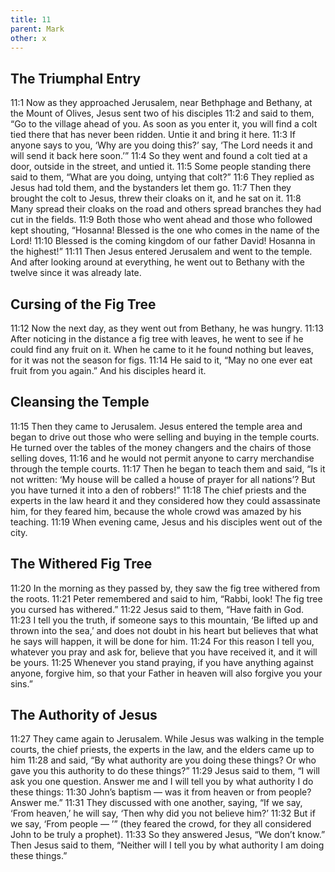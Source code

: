 ```yaml
---
title: 11
parent: Mark
other: x
---
```


## The Triumphal Entry

<a name="11:1">11:1</a> Now as they approached Jerusalem, near Bethphage and Bethany, at the Mount of Olives, Jesus sent two of his disciples <a name="11:2">11:2</a> and said to them, “Go to the village ahead of you. As soon as you enter it, you will find a colt tied there that has never been ridden. Untie it and bring it here. <a name="11:3">11:3</a> If anyone says to you, ‘Why are you doing this?’ say, ‘The Lord needs it and will send it back here soon.’” <a name="11:4">11:4</a> So they went and found a colt tied at a door, outside in the street, and untied it. <a name="11:5">11:5</a> Some people standing there said to them, “What are you doing, untying that colt?” <a name="11:6">11:6</a> They replied as Jesus had told them, and the bystanders let them go. <a name="11:7">11:7</a> Then they brought the colt to Jesus, threw their cloaks on it, and he sat on it. <a name="11:8">11:8</a> Many spread their cloaks on the road and others spread branches they had cut in the fields. <a name="11:9">11:9</a> Both those who went ahead and those who followed kept shouting, “Hosanna! Blessed is the one who comes in the name of the Lord! <a name="11:10">11:10</a> Blessed is the coming kingdom of our father David! Hosanna in the highest!” <a name="11:11">11:11</a> Then Jesus entered Jerusalem and went to the temple. And after looking around at everything, he went out to Bethany with the twelve since it was already late.

## Cursing of the Fig Tree

<a name="11:12">11:12</a> Now the next day, as they went out from Bethany, he was hungry. <a name="11:13">11:13</a> After noticing in the distance a fig tree with leaves, he went to see if he could find any fruit on it. When he came to it he found nothing but leaves, for it was not the season for figs. <a name="11:14">11:14</a> He said to it, “May no one ever eat fruit from you again.” And his disciples heard it.

## Cleansing the Temple

<a name="11:15">11:15</a> Then they came to Jerusalem. Jesus entered the temple area and began to drive out those who were selling and buying in the temple courts. He turned over the tables of the money changers and the chairs of those selling doves, <a name="11:16">11:16</a> and he would not permit anyone to carry merchandise through the temple courts. <a name="11:17">11:17</a> Then he began to teach them and said, “Is it not written: ‘My house will be called a house of prayer for all nations’? But you have turned it into a den of robbers!” <a name="11:18">11:18</a> The chief priests and the experts in the law heard it and they considered how they could assassinate him, for they feared him, because the whole crowd was amazed by his teaching. <a name="11:19">11:19</a> When evening came, Jesus and his disciples went out of the city.

## The Withered Fig Tree

<a name="11:20">11:20</a> In the morning as they passed by, they saw the fig tree withered from the roots. <a name="11:21">11:21</a> Peter remembered and said to him, “Rabbi, look! The fig tree you cursed has withered.” <a name="11:22">11:22</a> Jesus said to them, “Have faith in God. <a name="11:23">11:23</a> I tell you the truth, if someone says to this mountain, ‘Be lifted up and thrown into the sea,’ and does not doubt in his heart but believes that what he says will happen, it will be done for him. <a name="11:24">11:24</a> For this reason I tell you, whatever you pray and ask for, believe that you have received it, and it will be yours. <a name="11:25">11:25</a> Whenever you stand praying, if you have anything against anyone, forgive him, so that your Father in heaven will also forgive you your sins.”

## The Authority of Jesus

<a name="11:27">11:27</a> They came again to Jerusalem. While Jesus was walking in the temple courts, the chief priests, the experts in the law, and the elders came up to him <a name="11:28">11:28</a> and said, “By what authority are you doing these things? Or who gave you this authority to do these things?” <a name="11:29">11:29</a> Jesus said to them, “I will ask you one question. Answer me and I will tell you by what authority I do these things: <a name="11:30">11:30</a> John’s baptism — was it from heaven or from people? Answer me.” <a name="11:31">11:31</a> They discussed with one another, saying, “If we say, ‘From heaven,’ he will say, ‘Then why did you not believe him?’ <a name="11:32">11:32</a> But if we say, ‘From people — ’” (they feared the crowd, for they all considered John to be truly a prophet). <a name="11:33">11:33</a> So they answered Jesus, “We don’t know.” Then Jesus said to them, “Neither will I tell you by what authority I am doing these things.”
